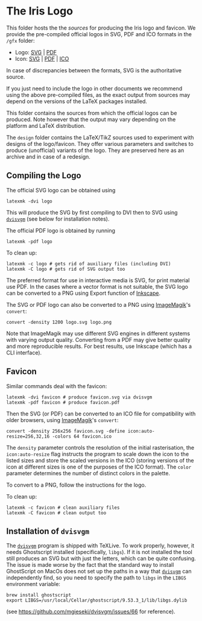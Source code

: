 # The Iris Logo

This folder hosts the the *sources* for producing the Iris logo and favicon.
We provide the pre-compiled official logos in SVG, PDF and ICO formats in the `/gfx` folder:

* Logo: [SVG](../gfx/logo.svg) | [PDF](../gfx/logo.pdf)
* Icon: [SVG](../gfx/favicon.svg) | [PDF](../gfx/favicon.pdf) | [ICO](../gfx/favicon.ico)

In case of discrepancies between the formats, SVG is the authoritative source.

If you just need to include the logo in other documents we recommend using the above pre-compiled files, as the exact output from sources may depend on the versions of the LaTeX packages installed.

This folder contains the sources from which the official logos can be produced. Note however that the output may vary depending on the platform and LaTeX distribution.

The `design` folder contains the LaTeX/TikZ sources used to experiment with designs of the logo/favicon.
They offer various parameters and switches to produce (unofficial) variants of the logo.
They are preserved here as an archive and in case of a redesign.

## Compiling the Logo

The official SVG logo can be obtained using

    latexmk -dvi logo

This will produce the SVG by first compiling to DVI then to SVG using [`dvisvgm`][dvisvgm] (see below for installation notes).

The official PDF logo is obtained by running

    latexmk -pdf logo

To clean up:

    latexmk -c logo # gets rid of auxiliary files (including DVI)
    latexmk -C logo # gets rid of SVG output too

The preferred format for use in interactive media is SVG, for print material use PDF.
In the cases where a vector format is not suitable,
the SVG logo can be converted to a PNG using Export function of [Inkscape][ink].

The SVG or PDF logo can also be converted to a PNG using
[ImageMagik][magik]'s `convert`:

    convert -density 1200 logo.svg logo.png

Note that ImageMagik may use different SVG engines in different systems with varying output quality. Converting from a PDF may give better quality and more reproducible results.
For best results, use Inkscape (which has a CLI interface).

## Favicon

Similar commands deal with the favicon:

    latexmk -dvi favicon # produce favicon.svg via dvisvgm
    latexmk -pdf favicon # produce favicon.pdf

Then the SVG (or PDF) can be converted to an ICO file
for compatibility with older browsers,
using [ImageMagik][magik]'s `convert`:

    convert -density 256x256 favicon.svg -define icon:auto-resize=256,32,16 -colors 64 favicon.ico

The `density` parameter controls the resolution of the initial rasterisation,
the `icon:auto-resize` flag instructs the program to scale down the icon to the listed sizes and store the scaled versions in the ICO (storing versions of the icon at different sizes is one of the purposes of the ICO format).
The `color` parameter determines the number of distinct colors in the palette.

To convert to a PNG, follow the instructions for the logo.

To clean up:

    latexmk -c favicon # clean auxiliary files
    latexmk -C favicon # clean output too


## Installation of `dvisvgm`

The [`dvisvgm`][dvisvgm] program is shipped with TeXLive.
To work properly, however, it needs Ghostscript installed (specifically, `libgs`). If it is not installed the tool still produces an SVG but with just the letters, which can be quite confusing.
The issue is made worse by the fact that the standard way to install GhostScript on MacOs does not set up the paths in a way that [`dvisvgm`][dvisvgm] can independently find, so you need to specify the path to `libgs` in the `LIBGS` environment variable:

    brew install ghostscript
    export LIBGS=/usr/local/Cellar/ghostscript/9.53.3_1/lib/libgs.dylib

(see https://github.com/mgieseki/dvisvgm/issues/66 for reference).

[dvisvgm]: https://dvisvgm.de/
[magik]: https://imagemagick.org/index.php
[ink]: https://inkscape.org/